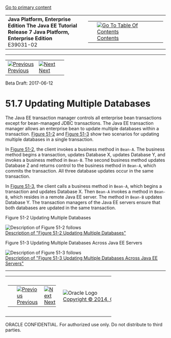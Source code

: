 [Go to primary content](#BEGIN)

<table>
<colgroup>
<col width="50%" />
<col width="50%" />
</colgroup>
<tbody>
<tr class="odd">
<td><strong>Java Platform, Enterprise Edition The Java EE Tutorial</strong><br />
<strong>Release 7 Java Platform, Enterprise Edition</strong><br />
E39031-02</td>
<td><table>
<tbody>
<tr class="odd">
<td> </td>
<td><a href="toc.htm"><img src="../../dcommon/gifs/toc.gif" alt="Go To Table Of Contents" /><br />
<span class="icon">Contents</span></a></td>
</tr>
</tbody>
</table></td>
</tr>
</tbody>
</table>

-----

<table>
<tbody>
<tr class="odd">
<td><a href="transactions006.htm"><img src="../../dcommon/gifs/leftnav.gif" alt="Previous" /><br />
<span class="icon">Previous</span></a> </td>
<td><a href="transactions008.htm"><img src="../../dcommon/gifs/rightnav.gif" alt="Next" /><br />
<span class="icon">Next</span></a></td>
<td> </td>
</tr>
</tbody>
</table>

Beta Draft: 2017-06-12

# 51.7 Updating Multiple Databases

The Java EE transaction manager controls all enterprise bean
transactions except for bean-managed JDBC transactions. The Java EE
transaction manager allows an enterprise bean to update multiple
databases within a transaction. [Figure 51-2](#BNCJE) and [Figure
51-3](#BNCJF) show two scenarios for updating multiple databases in a
single transaction.

In [Figure 51-2](#BNCJE), the client invokes a business method in
`Bean-A`. The business method begins a transaction, updates Database X,
updates Database Y, and invokes a business method in `Bean-B`. The
second business method updates Database Z and returns control to the
business method in `Bean-A`, which commits the transaction. All three
database updates occur in the same transaction.

In [Figure 51-3](#BNCJF), the client calls a business method in
`Bean-A`, which begins a transaction and updates Database X. Then
`Bean-A` invokes a method in `Bean-B`, which resides in a remote Java EE
server. The method in `Bean-B` updates Database Y. The transaction
managers of the Java EE servers ensure that both databases are updated
in the same transaction.

Figure 51-2 Updating Multiple Databases

![Description of Figure 51-2 follows](img/jeett_dt_051.png)  
[Description of "Figure 51-2 Updating Multiple
Databases"](img_text/jeett_dt_051.htm)  
  

Figure 51-3 Updating Multiple Databases Across Java EE Servers

![Description of Figure 51-3 follows](img/jeett_dt_052.png)  
[Description of "Figure 51-3 Updating Multiple Databases Across Java EE
Servers"](img_text/jeett_dt_052.htm)  
  

-----

<table style="width:66%;">
<colgroup>
<col width="33%" />
<col width="0%" />
<col width="33%" />
</colgroup>
<tbody>
<tr class="odd">
<td><table style="width:96%;">
<colgroup>
<col width="0%" />
<col width="48%" />
<col width="48%" />
</colgroup>
<tbody>
<tr class="odd">
<td> </td>
<td><a href="transactions006.htm"><img src="../../dcommon/gifs/leftnav.gif" alt="Previous" /><br />
<span class="icon">Previous</span></a> </td>
<td><a href="transactions008.htm"><img src="../../dcommon/gifs/rightnav.gif" alt="Next" /><br />
<span class="icon">Next</span></a></td>
</tr>
</tbody>
</table></td>
<td><img src="../../dcommon/gifs/oracle.gif" alt="Oracle Logo" class="copyrightlogo" /> <a href="../../dcommon/html/cpyr.htm"><br />
<span class="copyrightlogo">Copyright © 2014, Oracle and/or its affiliates. All rights reserved.</span></a></td>
<td><table>
<tbody>
<tr class="odd">
<td> </td>
<td><a href="toc.htm"><img src="../../dcommon/gifs/toc.gif" alt="Go To Table Of Contents" /><br />
<span class="icon">Contents</span></a></td>
</tr>
</tbody>
</table></td>
</tr>
</tbody>
</table>

ORACLE CONFIDENTIAL. For authorized use only. Do not distribute to third parties.
